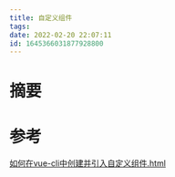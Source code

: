 ```yaml
---
title: 自定义组件
tags: 
date: 2022-02-20 22:07:11
id: 1645366031877928800
---
```

# 摘要





# 参考

 [如何在vue-cli中创建并引入自定义组件.html](assets\references\如何在vue-cli中创建并引入自定义组件.html) 
